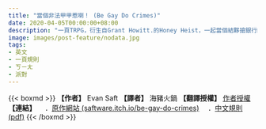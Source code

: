 ```yaml
---
title: "當個非法甲甲惹喇！ (Be Gay Do Crimes)"
date: 2020-04-05T00:00:00+08:00
description: "一頁TRPG，衍生自Grant Howitt.的Honey Heist，一起當個結夥搶銀行的甲甲！建議喝了酒再上！"
image: images/post-feature/nodata.jpg
tags: 
- 英文
- 一頁規則
- ㄎㄧㄤ
- 派對
---
```

{{< boxmd >}}
**【作者】** Evan Saft
**【譯者】** 海豬火鍋
**【翻譯授權】** [作者授權](https://drive.google.com/file/d/1zfVJVrgDCeMdTyzrEsd3ybK3UJO7qdC6/view)
**【連結】**
　．[原作網站 (saftware.itch.io/be-gay-do-crimes)](https://saftware.itch.io/be-gay-do-crimes)
　．[中文規則 (pdf)](https://drive.google.com/file/d/1OJwuPJC-vkkRBkF4GH450_hBiKJr8RHI/view)
{{< /boxmd >}}

